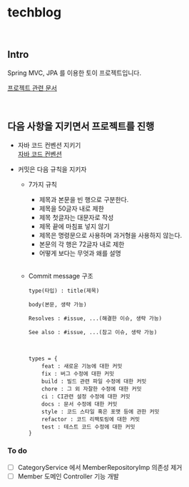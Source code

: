 # techblog

<br/>

## Intro

Spring MVC, JPA 를 이용한 토이 프로젝트입니다.

[프로젝트 관련 문서](https://muddy-aries-717.notion.site/cee703a784d9453cb275a4bc0475bd71)

<br/>

## 다음 사항을 지키면서 프로젝트를 진행

- 자바 코드 컨벤션 지키기
    <br/>
    [자바 코드 컨벤션](https://naver.github.io/hackday-conventions-java)
  

- 커밋은 다음 규칙을 지키자
    - 7가지 규칙
        - 제목과 본문을 빈 행으로 구분한다.
        - 제목을 50글자 내로 제한
        - 제목 첫글자는 대문자로 작성
        - 제목 끝에 마침표 넣지 않기
        - 제목은 명령문으로 사용하며 과거형을 사용하지 않는다.
        - 본문의 각 행은 72글자 내로 제한
        - 어떻게 보다는 무엇과 왜를 설명
        
        <br/>
          
    - Commit message 구조
        ~~~
        type(타입) : title(제목)
      
        body(본문, 생략 가능)
        
        Resolves : #issue, ...(해결한 이슈, 생략 가능)
    
        See also : #issue, ...(참고 이슈, 생략 가능)
        ~~~
      
        <br/>
    
        ~~~
        types = {
            feat : 새로운 기능에 대한 커밋
            fix : 버그 수정에 대한 커밋
            build : 빌드 관련 파일 수정에 대한 커밋
            chore : 그 외 자잘한 수정에 대한 커밋
            ci : CI관련 설정 수정에 대한 커밋
            docs : 문서 수정에 대한 커밋
            style : 코드 스타일 혹은 포맷 등에 관한 커밋
            refactor : 코드 리팩토링에 대한 커밋
            test : 테스트 코드 수정에 대한 커밋
        }
        ~~~

### To do
- [ ] CategoryService 에서 MemberRepositoryImp 의존성 제거
- [ ] Member 도메인 Controller 기능 개발